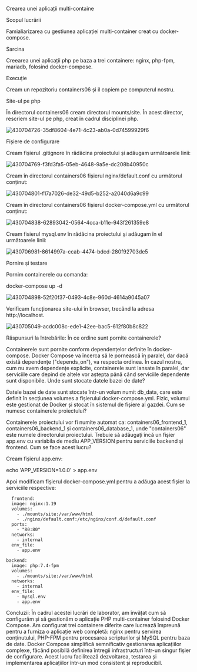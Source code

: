 Crearea unei aplicații multi-containe

Scopul lucrării

Famialiarizarea cu gestiunea aplicației multi-container creat cu docker-compose.

Sarcina

Creearea unei aplicații php pe baza a trei containere: nginx, php-fpm, mariadb, folosind docker-compose.

Execuție

Cream un repozitoriu containers06 și il copiem pe computerul nostru.

Site-ul pe php

În directorul containers06 cream directorul mounts/site. În acest director, rescriem site-ul pe php, creat în cadrul disciplinei php.

![430704726-35df8604-4e71-4c23-ab0a-0d74599929f6](https://github.com/user-attachments/assets/bb4b8489-c039-4279-9b7d-170d2b04adda)

Fișiere de configurare

Cream fișierul .gitignore în rădăcina proiectului și adăugam următoarele linii:

![430704769-f3fd3fa5-05eb-4648-9a5e-dc208b40950c](https://github.com/user-attachments/assets/974fc5e6-1f33-49e0-ad48-d501d6804d5d)


Cream în directorul containers06 fișierul nginx/default.conf cu următorul conținut:

![430704801-f17a7026-de32-49d5-b252-a2040d6a9c99](https://github.com/user-attachments/assets/92351da1-2b2c-4d94-a016-9ab760a6dced)

Cream în directorul containers06 fișierul docker-compose.yml cu următorul conținut:

![430704838-62893042-0564-4cca-b11e-943f261359e8](https://github.com/user-attachments/assets/ccc601d8-db6d-47ee-9576-05229c6e78fc)

Cream fisierul mysql.env în rădăcina proiectului și adăugam în el următoarele linii:

![430706981-8614997a-ccab-4474-bdcd-280f92703de5](https://github.com/user-attachments/assets/06035c7d-22c4-4a1d-8d4f-305b1d9ccc72)

Pornire și testare

Pornim containerele cu comanda:

docker-compose up -d

![430704898-52f20f37-0493-4c8e-960d-4614a9045a07](https://github.com/user-attachments/assets/51c9edf0-295b-48d5-bd3c-157afe0d4fbc)

Verificam funcționarea site-ului în browser, trecând la adresa http://localhost.

![430705049-acdc008c-ede1-42ee-bac5-612f80b8c822](https://github.com/user-attachments/assets/f2bc37a6-6c5e-47f1-aa92-dd2f90bc1b97)

Răspunsuri la întrebările:
În ce ordine sunt pornite containerele?

Containerele sunt pornite conform dependențelor definite în docker-compose. Docker Compose va încerca să le pornească în paralel, dar dacă există dependențe ("depends_on"), va respecta ordinea. În cazul nostru, cum nu avem dependențe explicite, containerele sunt lansate în paralel, dar serviciile care depind de altele vor aștepta până când serviciile dependente sunt disponibile.
Unde sunt stocate datele bazei de date?

Datele bazei de date sunt stocate într-un volum numit db_data, care este definit în secțiunea volumes a fișierului docker-compose.yml. Fizic, volumul este gestionat de Docker și stocat în sistemul de fișiere al gazdei.
Cum se numesc containerele proiectului?

Containerele proiectului vor fi numite automat ca: containers06_frontend_1, containers06_backend_1 și containers06_database_1, unde "containers06" este numele directorului proiectului.
Trebuie să adăugați încă un fișier app.env cu variabila de mediu APP_VERSION pentru serviciile backend și frontend. Cum se face acest lucru?

Cream fișierul app.env:

echo 'APP_VERSION=1.0.0' > app.env

Apoi modificam fișierul docker-compose.yml pentru a adăuga acest fișier la serviciile respective:
```
  frontend:
  image: nginx:1.19
  volumes:
    - ./mounts/site:/var/www/html
    - ./nginx/default.conf:/etc/nginx/conf.d/default.conf
  ports:
    - "80:80"
  networks:
    - internal
  env_file:
    - app.env

backend:
  image: php:7.4-fpm
  volumes:
    - ./mounts/site:/var/www/html
  networks:
    - internal
  env_file:
    - mysql.env
    - app.env
```
Concluzii:
În cadrul acestei lucrări de laborator, am învățat cum să configurăm și să gestionăm o aplicație PHP multi-container folosind Docker Compose. Am configurat trei containere diferite care lucrează împreună pentru a furniza o aplicație web completă: nginx pentru servirea conținutului, PHP-FPM pentru procesarea scripturilor și MySQL pentru baza de date. Docker Compose simplifică semnificativ gestionarea aplicațiilor complexe, făcând posibilă definirea întregii infrastructuri într-un singur fișier de configurare. Acest lucru facilitează dezvoltarea, testarea și implementarea aplicațiilor într-un mod consistent și reproducibil.
